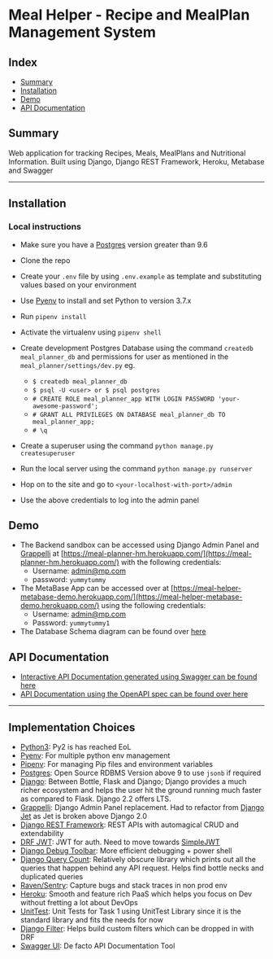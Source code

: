# Meal Helper - Recipe and MealPlan Management System

## Index
- [Summary](#summary)
- [Installation](#installation)
- [Demo](#demo)
- [API Documentation](#api-documentation)

## Summary
Web application for tracking Recipes, Meals, MealPlans and Nutritional Information. Built using Django, Django REST Framework, Heroku, Metabase and Swagger

---

## Installation
### Local instructions
- Make sure you have a [Postgres](http://postgresguide.com/) version greater than 9.6
- Clone the repo
- Create your `.env` file by using `.env.example` as template and substituting values based on your environment
- Use [Pyenv](https://github.com/pyenv/pyenv) to install and set Python to version 3.7.x
- Run `pipenv install`
- Activate the virtualenv using `pipenv shell`
- Create development Postgres Database using the command `createdb meal_planner_db` and permissions for user as mentioned in the `meal_planner/settings/dev.py` eg.
    - `$ createdb meal_planner_db`
    - `$ psql -U <user> or $ psql postgres`
    - `# CREATE ROLE meal_planner_app WITH LOGIN PASSWORD 'your-awesome-password';`
    - `# GRANT ALL PRIVILEGES ON DATABASE meal_planner_db TO meal_planner_app;`
    - `# \q`


- Create a superuser using the command `python manage.py createsuperuser`
- Run the local server using the command `python manage.py runserver`
- Hop on to the site and go to `<your-localhost-with-port>/admin`
- Use the above credentials to log into the admin panel

## Demo
- The Backend sandbox can be accessed using Django Admin Panel and [Grappelli](https://django-grappelli.readthedocs.io/en/latest/index.html) at [https://meal-planner-hm.herokuapp.com/](https://meal-planner-hm.herokuapp.com/) with the following credentials:
  - Username: admin@mp.com
  - password: `yummytummy`
- The MetaBase App can be accessed over at [https://meal-helper-metabase-demo.herokuapp.com/](https://meal-helper-metabase-demo.herokuapp.com/) using the following credentials:
  - Username: admin@mp.com
  - Password: `yummytummy1`
- The Database Schema diagram can be found over [here](https://github.com/darth-dodo/meal-helper/blob/master/meal-planner-schema.png)
  

## API Documentation
- [Interactive API Documentation generated using Swagger can be found here](https://meal-planner-hm.herokuapp.com/swagger-docs)
- [API Documentation using the OpenAPI spec can be found over here](https://meal-planner-hm.herokuapp.com/api-docs)

---

## Implementation Choices
- [Python3](https://docs.python.org/3/): Py2 is has reached EoL
- [Pyenv](https://github.com/pyenv/pyenv): For multiple python env management
- [Pipenv](https://pipenv-fork.readthedocs.io/en/latest/): For managing Pip files and environment variables 
- [Postgres](https://www.postgresql.org): Open Source RDBMS Version above 9 to use `jsonb` if required
- [Django](https://docs.djangoproject.com/en/2.2/): Between Bottle, Flask and Django; Django provides a much richer ecosystem and helps the user hit the ground running much faster as compared to Flask. Django 2.2 offers LTS.
- [Grappelli](https://django-grappelli.readthedocs.io/en/latest/index.html): Django Admin Panel replacement. Had to refactor from [Django Jet](https://github.com/darth-dodo/meal-helper/issues/9) as Jet is broken above Django 2.0
- [Django REST Framework](https://www.django-rest-framework.org/): REST APIs with automagical CRUD and extendability
- [DRF JWT](https://github.com/jpadilla/django-rest-framework-jwt): JWT for auth. Need to move towards [SimpleJWT](https://github.com/davesque/django-rest-framework-simplejwt)
- [Django Debug Toolbar](https://django-debug-toolbar.readthedocs.io/en/latest/): More efficient debugging + power shell
- [Django Query Count](https://github.com/bradmontgomery/django-querycount): Relatively obscure library which prints out all the queries that happen behind any API request. Helps find bottle necks and duplicated queries
- [Raven/Sentry](https://sentry.io): Capture bugs and stack traces in non prod env
- [Heroku](https://www.heroku.com): Smooth and feature rich PaaS which helps you focus on Dev without fretting a lot about DevOps
- [UnitTest](https://docs.python.org/3/library/unittest.html): Unit Tests for Task 1 using UnitTest Library since it is the standard library and fits the needs for now
- [Django Filter](https://django-filter.readthedocs.io/en/master/): Helps build custom filters which can be dropped in with DRF
- [Swagger UI](https://django-rest-swagger.readthedocs.io/en/latest/): De facto API Documentation Tool
 

